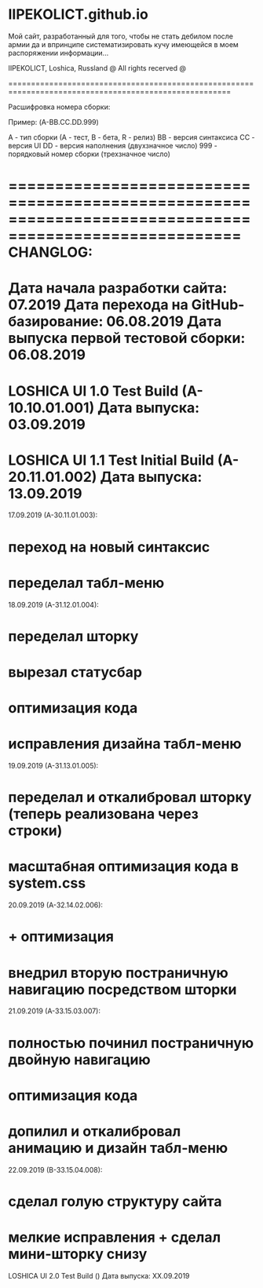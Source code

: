 # IIPEKOLICT.github.io

Мой сайт, разработанный для того, чтобы не стать дебилом после армии да и впринципе систематизировать кучу имеющейся в моем распоряжении информации...

IIPEKOLICT, Loshica, Russland
@ All rights recerved @

=======================================================================================================

Расшифровка номера сборки:

Пример: (A-BB.CC.DD.999)

  A - тип сборки (А - тест, B - бета, R - релиз)
  BB - версия синтаксиса
  CC - версия UI
  DD - версия наполнения (двухзначное число)
  999 - порядковый номер сборки (трехзначное число)

=======================================================================================================
CHANGLOG:
=======================================================================================================
Дата начала разработки сайта: 07.2019
Дата перехода на GitHub-базирование: 06.08.2019
Дата выпуска первой тестовой сборки: 06.08.2019
=======================================================================================================
LOSHICA UI 1.0 Test Build (A-10.10.01.001)
Дата выпуска: 03.09.2019
=======================================================================================================
LOSHICA UI 1.1 Test Initial Build (A-20.11.01.002)
Дата выпуска: 13.09.2019
=======================================================================================================
  17.09.2019 (A-30.11.01.003):
  # переход на новый синтаксис
  # переделал табл-меню
  18.09.2019 (A-31.12.01.004):
  # переделал шторку
  # вырезал статусбар
  # оптимизация кода
  # исправления дизайна табл-меню
  19.09.2019 (A-31.13.01.005):
  # переделал и откалибровал шторку (теперь реализована через строки)
  # масштабная оптимизация кода в system.css
  20.09.2019 (A-32.14.02.006):
  # + оптимизация
  # внедрил вторую постраничную навигацию посредством шторки
  21.09.2019 (A-33.15.03.007):
  # полностью починил постраничную двойную навигацию
  # оптимизация кода
  # допилил и откалибровал анимацию и дизайн табл-меню
  22.09.2019 (B-33.15.04.008):
  # сделал голую структуру сайта
  # мелкие исправления + сделал мини-шторку снизу

LOSHICA UI 2.0 Test Build ()
Дата выпуска: XX.09.2019

